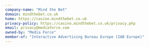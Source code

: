 ```yaml
---
company-name: "Mind the Bet"
domain: mindthebet.co.uk
home: https://casino.mindthebet.co.uk
privacy-policy: https://casino.mindthebet.co.uk/privacy.php
email: privacy@mediaforce.com
owned-by: "Media Force"
member-of: "Interactive Advertising Bureau Europe (IAB Europe)"
---
```




